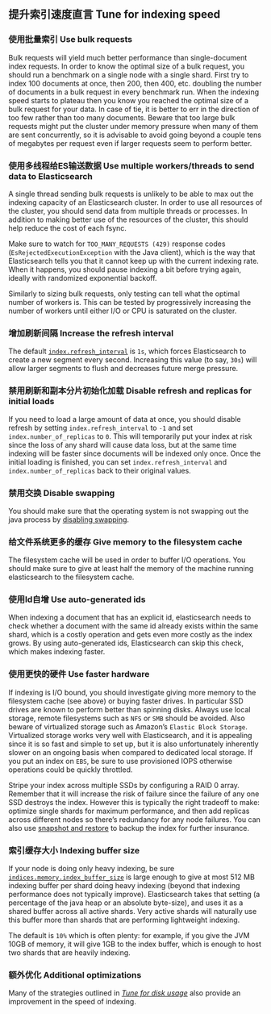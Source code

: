 ## 提升索引速度直言 Tune for indexing speed

### 使用批量索引 Use bulk requests

Bulk requests will yield much better performance than single-document index requests. In order to know the optimal size of a bulk request, you should run a benchmark on a single node with a single shard. First try to index 100 documents at once, then 200, then 400, etc. doubling the number of documents in a bulk request in every benchmark run. When the indexing speed starts to plateau then you know you reached the optimal size of a bulk request for your data. In case of tie, it is better to err in the direction of too few rather than too many documents. Beware that too large bulk requests might put the cluster under memory pressure when many of them are sent concurrently, so it is advisable to avoid going beyond a couple tens of megabytes per request even if larger requests seem to perform better.

### 使用多线程给ES输送数据 Use multiple workers/threads to send data to Elasticsearch

A single thread sending bulk requests is unlikely to be able to max out the indexing capacity of an Elasticsearch cluster. In order to use all resources of the cluster, you should send data from multiple threads or processes. In addition to making better use of the resources of the cluster, this should help reduce the cost of each fsync.

Make sure to watch for `TOO_MANY_REQUESTS (429)` response codes (`EsRejectedExecutionException` with the Java client), which is the way that Elasticsearch tells you that it cannot keep up with the current indexing rate. When it happens, you should pause indexing a bit before trying again, ideally with randomized exponential backoff.

Similarly to sizing bulk requests, only testing can tell what the optimal number of workers is. This can be tested by progressively increasing the number of workers until either I/O or CPU is saturated on the cluster.

### 增加刷新间隔 Increase the refresh interval

The default [`index.refresh_interval`](index-modules.html#dynamic-index-settings) is `1s`, which forces Elasticsearch to create a new segment every second. Increasing this value (to say, `30s`) will allow larger segments to flush and decreases future merge pressure.

### 禁用刷新和副本分片初始化加载 Disable refresh and replicas for initial loads

If you need to load a large amount of data at once, you should disable refresh by setting `index.refresh_interval` to `-1` and set `index.number_of_replicas` to `0`. This will temporarily put your index at risk since the loss of any shard will cause data loss, but at the same time indexing will be faster since documents will be indexed only once. Once the initial loading is finished, you can set `index.refresh_interval` and `index.number_of_replicas` back to their original values.

### 禁用交换 Disable swapping

You should make sure that the operating system is not swapping out the java process by [disabling swapping](setup-configuration-memory.html).

### 给文件系统更多的缓存 Give memory to the filesystem cache

The filesystem cache will be used in order to buffer I/O operations. You should make sure to give at least half the memory of the machine running elasticsearch to the filesystem cache.

### 使用Id自增 Use auto-generated ids

When indexing a document that has an explicit id, elasticsearch needs to check whether a document with the same id already exists within the same shard, which is a costly operation and gets even more costly as the index grows. By using auto-generated ids, Elasticsearch can skip this check, which makes indexing faster.

### 使用更快的硬件 Use faster hardware

If indexing is I/O bound, you should investigate giving more memory to the filesystem cache (see above) or buying faster drives. In particular SSD drives are known to perform better than spinning disks. Always use local storage, remote filesystems such as `NFS` or `SMB` should be avoided. Also beware of virtualized storage such as Amazon’s `Elastic Block Storage`. Virtualized storage works very well with Elasticsearch, and it is appealing since it is so fast and simple to set up, but it is also unfortunately inherently slower on an ongoing basis when compared to dedicated local storage. If you put an index on `EBS`, be sure to use provisioned IOPS otherwise operations could be quickly throttled.

Stripe your index across multiple SSDs by configuring a RAID 0 array. Remember that it will increase the risk of failure since the failure of any one SSD destroys the index. However this is typically the right tradeoff to make: optimize single shards for maximum performance, and then add replicas across different nodes so there’s redundancy for any node failures. You can also use [snapshot and restore](modules-snapshots.html) to backup the index for further insurance.

### 索引缓存大小 Indexing buffer size

If your node is doing only heavy indexing, be sure [`indices.memory.index_buffer_size`](indexing-buffer.html) is large enough to give at most 512 MB indexing buffer per shard doing heavy indexing (beyond that indexing performance does not typically improve). Elasticsearch takes that setting (a percentage of the java heap or an absolute byte-size), and uses it as a shared buffer across all active shards. Very active shards will naturally use this buffer more than shards that are performing lightweight indexing.

The default is `10%` which is often plenty: for example, if you give the JVM 10GB of memory, it will give 1GB to the index buffer, which is enough to host two shards that are heavily indexing.

### 额外优化 Additional optimizations

Many of the strategies outlined in [_Tune for disk usage_](tune-for-disk-usage.html) also provide an improvement in the speed of indexing.
